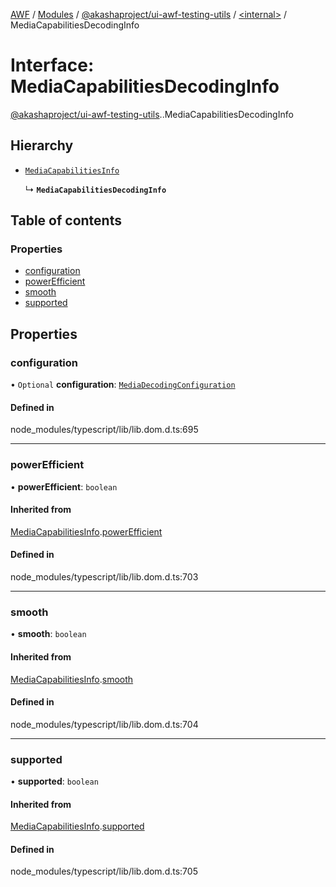 [AWF](../README.md) / [Modules](../modules.md) / [@akashaproject/ui-awf-testing-utils](../modules/akashaproject_ui_awf_testing_utils.md) / [<internal\>](../modules/akashaproject_ui_awf_testing_utils._internal_.md) / MediaCapabilitiesDecodingInfo

# Interface: MediaCapabilitiesDecodingInfo

[@akashaproject/ui-awf-testing-utils](../modules/akashaproject_ui_awf_testing_utils.md).[<internal>](../modules/akashaproject_ui_awf_testing_utils._internal_.md).MediaCapabilitiesDecodingInfo

## Hierarchy

- [`MediaCapabilitiesInfo`](akashaproject_ui_awf_testing_utils._internal_.MediaCapabilitiesInfo.md)

  ↳ **`MediaCapabilitiesDecodingInfo`**

## Table of contents

### Properties

- [configuration](akashaproject_ui_awf_testing_utils._internal_.MediaCapabilitiesDecodingInfo.md#configuration)
- [powerEfficient](akashaproject_ui_awf_testing_utils._internal_.MediaCapabilitiesDecodingInfo.md#powerefficient)
- [smooth](akashaproject_ui_awf_testing_utils._internal_.MediaCapabilitiesDecodingInfo.md#smooth)
- [supported](akashaproject_ui_awf_testing_utils._internal_.MediaCapabilitiesDecodingInfo.md#supported)

## Properties

### configuration

• `Optional` **configuration**: [`MediaDecodingConfiguration`](akashaproject_ui_awf_testing_utils._internal_.MediaDecodingConfiguration.md)

#### Defined in

node_modules/typescript/lib/lib.dom.d.ts:695

___

### powerEfficient

• **powerEfficient**: `boolean`

#### Inherited from

[MediaCapabilitiesInfo](akashaproject_ui_awf_testing_utils._internal_.MediaCapabilitiesInfo.md).[powerEfficient](akashaproject_ui_awf_testing_utils._internal_.MediaCapabilitiesInfo.md#powerefficient)

#### Defined in

node_modules/typescript/lib/lib.dom.d.ts:703

___

### smooth

• **smooth**: `boolean`

#### Inherited from

[MediaCapabilitiesInfo](akashaproject_ui_awf_testing_utils._internal_.MediaCapabilitiesInfo.md).[smooth](akashaproject_ui_awf_testing_utils._internal_.MediaCapabilitiesInfo.md#smooth)

#### Defined in

node_modules/typescript/lib/lib.dom.d.ts:704

___

### supported

• **supported**: `boolean`

#### Inherited from

[MediaCapabilitiesInfo](akashaproject_ui_awf_testing_utils._internal_.MediaCapabilitiesInfo.md).[supported](akashaproject_ui_awf_testing_utils._internal_.MediaCapabilitiesInfo.md#supported)

#### Defined in

node_modules/typescript/lib/lib.dom.d.ts:705
